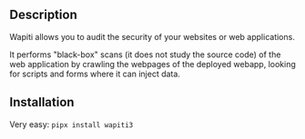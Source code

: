 ## Description
Wapiti allows you to audit the security of your websites or web applications.

It performs "black-box" scans (it does not study the source code) of the web application by crawling the webpages of the deployed webapp, looking for scripts and forms where it can inject data.

## Installation
Very easy: `pipx install wapiti3`